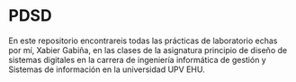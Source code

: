 # PDSD

En este repositorio encontrareis todas las prácticas de laboratorio echas por mí, Xabier Gabiña, en las clases de la asignatura principio de diseño de sistemas digitales en la carrera de ingeniería informática de gestión y Sistemas de información en la universidad UPV EHU.
